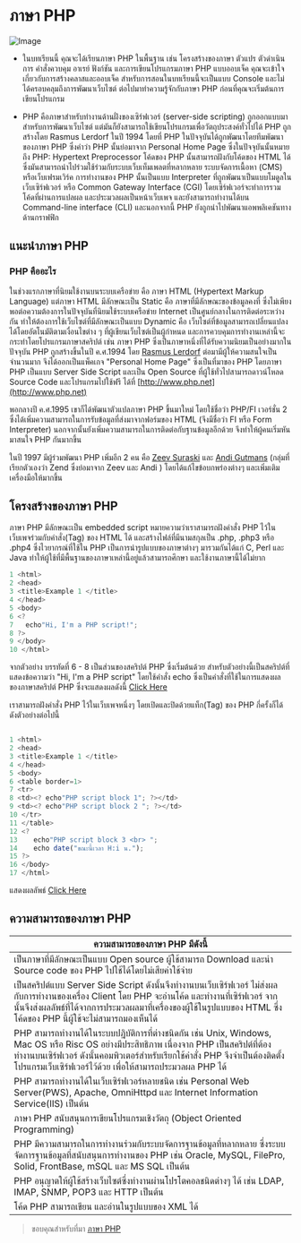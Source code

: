 ﻿# ภาษา PHP
![Image](https://www.crispinfox.com/wp-content/uploads/2015/10/php.jpg)


* ในบทเรียนนี้ คุณจะได้เรียนภาษา PHP ในพื้นฐาน เช่น โครงสร้างของภาษา ตัวแปร ตัวดำเนินการ คำสั่งควบคุม อาเรย์ ฟังก์ชัน และการเขียนโปรแกรมภาษา PHP แบบออบเจ็ค คุณจะเข้าใจเกี่ยวกับการสร้างคลาสและออบเจ็ค สำหรับการสอนในบทเรียนนี้จะเป็นแบบ Console และไม่ได้ครอบคลุมถึงการพัฒนาเว็บไซต์ ต่อไปมาทำความรู้จักกับภาษา PHP ก่อนที่คุณจะเริ่มต้นการเขียนโปรแกรม

* PHP คือภาษาสำหรับทำงานด้านฝั่งของเซิร์ฟเวอร์ (server-side scripting) ถูกออกแบบมาสำหรับการพัฒนาเว็บไซต์ แต่มันก็ยังสามารถใช้เขียนโปรแกรมเพื่อวัตถุประสงค์ทั่วไปได้ PHP ถูกสร้างโดย Rasmus Lerdorf ในปี 1994 โดยที่ PHP ในปัจจุบันได้ถูกพัฒนาโดยทีมพัฒนาของภาษา PHP ซึ่งคำว่า PHP นั้นย่อมาจาก Personal Home Page ซึ่งในปัจจุบันนั้นหมายถึง PHP: Hypertext Preprocessor โค้ดของ PHP นั้นสามารถฝังกับโค้ดของ HTML ได้ ซึ่งมันสามารถนำไปร่วมใช้ร่วมกับระบบเว็บเท็มเพลตที่หลากหลาย ระบบจัดการเนื้อหา (CMS) หรือเว็บเฟรมเวิร์ค การทำงานของ PHP นั้นเป็นแบบ Interpreter ที่ถูกพัฒนาเป็นแบบโมดูลในเว็บเซิร์ฟเวอร์ หรือ Common Gateway Interface (CGI) โดยเซิร์ฟเวอร์จะทำการรวมโค้ดที่ผ่านการแปลผล และประมวลผลเป็นหน้าเว็บเพจ และยังสามารถทำงานได้บน Command-line interface (CLI) และนอกจากนี้ PHP ยังถูกนำไปพัฒนาแอพพลิเคชันทางด้านกราฟฟิก



## แนะนำภาษา PHP
### PHP คืออะไร
  ในช่วงแรกภาษาที่นิยมใช้งานบนระบบเครือข่าย คือ ภาษา HTML (Hypertext Markup Language) แต่ภาษา HTML มีลักษณะเป็น Static คือ ภาษาที่มีลักษณะของข้อมูลคงที่ ซึ่งไม่เพียงพอต่อความต้องการในปัจจุบันที่นิยมใช้ระบบเครือข่าย Internet เป็นศูนย์กลางในการติดต่อระหว่างกัน ทำให้ต้องการใช้เว็บไซต์ที่มีลักษณะเป็นแบบ Dynamic คือ เว็บไซต์ที่ข้อมูลสามารถเปลี่ยนแปลงได้โดยอัตโนมัติตามเงื่อนไขต่าง ๆ ที่ผู้เขียนเว็บไซต์เป็นผู้กำหนด และการควบคุมการทำงานเหล่านี้จะกระทำโดยโปรแกรมภาษาสคริปต์ เช่น ภาษา PHP ซึ่งเป็นภาษาหนึ่งที่ได้รับความนิยมเป็นอย่างมากในปัจจุบัน
 PHP ถูกสร้างขึ้นในปี ค.ศ.1994 โดย [Rasmus Lerdorf](http://lerdorf.com/bio.php) ต่อมามีผู้ให้ความสนใจเป็นจำนวนมาก จึงได้ออกเป็นแพ็คเกจ "Personal Home Page" ซึ่งเป็นที่มาของ PHP โดยภาษา PHP เป็นแบบ Server Side Script และเป็น Open Source ที่ผู้ใช้ทั่วไปสามารถดาวน์โหลด Source Code และโปรแกรมไปใช้ฟรี ได้ที่ [http://www.php.net](http://www.php.net)
  
  พอกลางปี ค.ศ.1995 เขาก็ได้พัฒนาตัวแปลภาษา PHP ขึ้นมาใหม่ โดยใช้ชื่อว่า PHP/FI เวอร์ชั่น 2 ซึ่งได้เพิ่มความสามารถในการรับข้อมูลที่ส่งมาจากฟอร์มของ HTML (จึงมีชื่อว่า FI หรือ Form Interpreter) นอกจากนั้นยังเพิ่มความสามารถในการติดต่อกับฐานข้อมูลอีกด้วย จึงทำให้ผู้คนเริ่มหันมาสนใจ PHP กันมากขึ้น 
  
  ในปี 1997 มีผู้ร่วมพัฒนา PHP เพิ่มอีก 2 คน คือ [Zeev Suraski](https://en.wikipedia.org/wiki/Zeev_Suraski) และ [Andi Gutmans](https://en.wikipedia.org/wiki/Andi_Gutmans) (กลุ่มที่เรียกตัวเองว่า Zend ซึ่งย่อมาจาก Zeev และ Andi ) โดยได้แก้ไขข้อบกพร่องต่างๆ และเพิ่มเติมเครื่องมือให้มากขึ้น
## โครงสร้างของภาษา PHP
ภาษา PHP มีลักษณะเป็น embedded script หมายความว่าเราสามารถฝังคำสั่ง PHP ไว้ในเว็บเพจร่วมกับคำสั่ง(Tag) ของ HTML ได้ และสร้างไฟล์ที่มีนามสกุลเป็น .php, .php3 หรือ .php4 ซึ่งไวยากรณ์ที่ใช้ใน PHP เป็นการนำรูปแบบของภาษาต่างๆ มารวมกันได้แก่ C, Perl และ Java ทำให้ผู้ใช้ที่มีพื้นฐานของภาษาเหล่านี้อยู่แล้วสามารถศึกษา และใช้งานภาษานี้ได้ไม่ยาก


```javascript 
1 <html> 
2 <head> 
3 <title>Example 1 </title> 
4 </head> 
5 <body>
6 <? 
7   echo"Hi, I'm a PHP script!"; 
8 ?> 
9 </body> 
10 </html>
 ```
 จากตัวอย่าง บรรทัดที่ 6 - 8 เป็นส่วนของสคริปต์ PHP ซึ่งเริ่มต้นด้วย <? ตามด้วยคำสั่งที่เรียกฟังก์ชั่นหรือข้อความ และปิดท้ายด้วย ?> สำหรับตัวอย่างนี้เป็นสคริปต์ที่แสดงข้อความว่า "Hi, I'm a PHP script" โดยใช้คำสั่ง echo ซึ่งเป็นคำสั่งที่ใช้ในการแสดงผลของภาษาสคริปต์ PHP ซึ่งจะแสดงผลดังนี้ [Click Here](http://www.mwit.ac.th/~jeab/40201/example/ex1.php)

 เราสามารถฝังคำสั่ง PHP ไว้ในเว็บเพจหนึ่งๆ โดยเปิดและปิดด้วยแท็ก(Tag) ของ PHP กี่ครั้งก็ได้ ดังตัวอย่างต่อไปนี้
```javascript 

1 <html> 
2 <head> 
3 <title>Example 1 </title>
4 </head> 
5 <body>
6 <table border=1>
7 <tr>
8 <td><? echo"PHP script block 1"; ?></td>
9 <td><? echo"PHP script block 2 "; ?></td>
10 </tr>
11 </table>
12 <? 
13    echo"PHP script block 3 <br> ";
14    echo date("ขณะนี้เวลา H:i น."); 
15 ?> 
16 </body> 
17 </html>
 ```
แสดงผลลัพธ์ [Click Here](http://www.mwit.ac.th/~jeab/40201/example/ex2.php)
## ความสามารถของภาษา PHP
ความสามารถของภาษา PHP มีดังนี้ | 
----- | 
เป็นภาษาที่มีลักษณะเป็นแบบ Open source ผู้ใช้สามารถ Download และนำ Source code ของ PHP ไปใช้ได้โดยไม่เสียค่าใช้จ่าย |
เป็นสคริปต์แบบ Server Side Script ดังนั้นจึงทำงานบนเว็บเซิร์ฟเวอร์ ไม่ส่งผลกับการทำงานของเครื่อง Client โดย PHP จะอ่านโค้ด และทำงานที่เซิร์ฟเวอร์ จากนั้นจึงส่งผลลัพธ์ที่ได้จากการประมวลผลมาที่เครื่องของผู้ใช้ในรูปแบบของ HTML ซึ่งโค้ดของ PHP นี้ผู้ใช้จะไม่สามารถมองเห็นได้ |
PHP สามารถทำงานได้ในระบบปฎิบัติการที่ต่างชนิดกัน เช่น Unix, Windows, Mac OS หรือ Risc OS อย่างมีประสิทธิภาพ เนื่องจาก PHP เป็นสคริปต์ที่ต้องทำงานบนเซิร์ฟเวอร์ ดังนั้นคอมพิวเตอร์สำหรับเรียกใช้คำสั่ง PHP จึงจำเป็นต้องติดตั้งโปรแกรมเว็บเซิร์ฟเวอร์ไว้ด้วย เพื่อให้สามารถประมวลผล PHP ได้ |
PHP สามารถทำงานได้ในเว็บเซิร์ฟเวอร์หลายชนิด เช่น Personal Web Server(PWS), Apache, OmniHttpd และ Internet Information Service(IIS) เป็นต้น |
ภาษา PHP สนับสนุนการเขียนโปรแกรมเชิงวัตถุ (Object Oriented Programming) |
PHP มีความสามารถในการทำงานร่วมกับระบบจัดการฐานข้อมูลที่หลากหลาย ซึ่งระบบจัดการฐานข้อมูลที่สนับสนุนการทำงานของ PHP เช่น Oracle, MySQL, FilePro, Solid, FrontBase, mSQL และ MS SQL เป็นต้น |
PHP อนุญาตให้ผู้ใช้สร้างเว็บไซต์ซึ่งทำงานผ่านโปรโตคอลชนิดต่างๆ ได้ เช่น LDAP, IMAP, SNMP, POP3 และ HTTP เป็นต้น |
โค้ด PHP สามารถเขียน และอ่านในรูปแบบของ XML ได้ |


> ขอบคุณสำหรับที่มา [ภาษา PHP](http://marcuscode.com/lang/php)